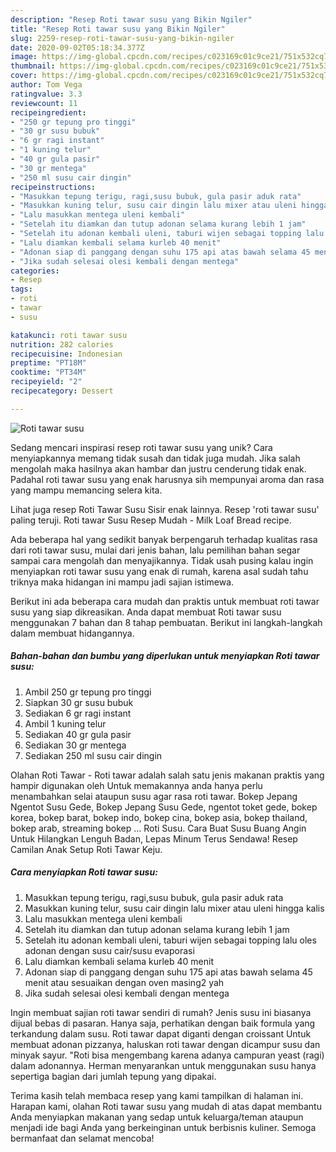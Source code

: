 ```yaml
---
description: "Resep Roti tawar susu yang Bikin Ngiler"
title: "Resep Roti tawar susu yang Bikin Ngiler"
slug: 2259-resep-roti-tawar-susu-yang-bikin-ngiler
date: 2020-09-02T05:18:34.377Z
image: https://img-global.cpcdn.com/recipes/c023169c01c9ce21/751x532cq70/roti-tawar-susu-foto-resep-utama.jpg
thumbnail: https://img-global.cpcdn.com/recipes/c023169c01c9ce21/751x532cq70/roti-tawar-susu-foto-resep-utama.jpg
cover: https://img-global.cpcdn.com/recipes/c023169c01c9ce21/751x532cq70/roti-tawar-susu-foto-resep-utama.jpg
author: Tom Vega
ratingvalue: 3.3
reviewcount: 11
recipeingredient:
- "250 gr tepung pro tinggi"
- "30 gr susu bubuk"
- "6 gr ragi instant"
- "1 kuning telur"
- "40 gr gula pasir"
- "30 gr mentega"
- "250 ml susu cair dingin"
recipeinstructions:
- "Masukkan tepung terigu, ragi,susu bubuk, gula pasir aduk rata"
- "Masukkan kuning telur, susu cair dingin lalu mixer atau uleni hingga kalis"
- "Lalu masukkan mentega uleni kembali"
- "Setelah itu diamkan dan tutup adonan selama kurang lebih 1 jam"
- "Setelah itu adonan kembali uleni, taburi wijen sebagai topping lalu oles adonan dengan susu cair/susu evaporasi"
- "Lalu diamkan kembali selama kurleb 40 menit"
- "Adonan siap di panggang dengan suhu 175 api atas bawah selama 45 menit atau sesuaikan dengan oven masing2 yah"
- "Jika sudah selesai olesi kembali dengan mentega"
categories:
- Resep
tags:
- roti
- tawar
- susu

katakunci: roti tawar susu 
nutrition: 282 calories
recipecuisine: Indonesian
preptime: "PT18M"
cooktime: "PT34M"
recipeyield: "2"
recipecategory: Dessert

---
```



![Roti tawar susu](https://img-global.cpcdn.com/recipes/c023169c01c9ce21/751x532cq70/roti-tawar-susu-foto-resep-utama.jpg)

Sedang mencari inspirasi resep roti tawar susu yang unik? Cara menyiapkannya memang tidak susah dan tidak juga mudah. Jika salah mengolah maka hasilnya akan hambar dan justru cenderung tidak enak. Padahal roti tawar susu yang enak harusnya sih mempunyai aroma dan rasa yang mampu memancing selera kita.

Lihat juga resep Roti Tawar Susu Sisir enak lainnya. Resep &#39;roti tawar susu&#39; paling teruji. Roti tawar Susu Resep Mudah - Milk Loaf Bread recipe.

Ada beberapa hal yang sedikit banyak berpengaruh terhadap kualitas rasa dari roti tawar susu, mulai dari jenis bahan, lalu pemilihan bahan segar sampai cara mengolah dan menyajikannya. Tidak usah pusing kalau ingin menyiapkan roti tawar susu yang enak di rumah, karena asal sudah tahu triknya maka hidangan ini mampu jadi sajian istimewa.


Berikut ini ada beberapa cara mudah dan praktis untuk membuat roti tawar susu yang siap dikreasikan. Anda dapat membuat Roti tawar susu menggunakan 7 bahan dan 8 tahap pembuatan. Berikut ini langkah-langkah dalam membuat hidangannya.

<!--inarticleads1-->

##### Bahan-bahan dan bumbu yang diperlukan untuk menyiapkan Roti tawar susu:

1. Ambil 250 gr tepung pro tinggi
1. Siapkan 30 gr susu bubuk
1. Sediakan 6 gr ragi instant
1. Ambil 1 kuning telur
1. Sediakan 40 gr gula pasir
1. Sediakan 30 gr mentega
1. Sediakan 250 ml susu cair dingin


Olahan Roti Tawar - Roti tawar adalah salah satu jenis makanan praktis yang hampir digunakan oleh Untuk memakannya anda hanya perlu menambahkan selai ataupun susu agar rasa roti tawar. Bokep Jepang Ngentot Susu Gede, Bokep Jepang Susu Gede, ngentot toket gede, bokep korea, bokep barat, bokep indo, bokep cina, bokep asia, bokep thailand, bokep arab, streaming bokep … Roti Susu. Cara Buat Susu Buang Angin Untuk Hilangkan Lenguh Badan, Lepas Minum Terus Sendawa! Resep Camilan Anak Setup Roti Tawar Keju. 

<!--inarticleads2-->

##### Cara menyiapkan Roti tawar susu:

1. Masukkan tepung terigu, ragi,susu bubuk, gula pasir aduk rata
1. Masukkan kuning telur, susu cair dingin lalu mixer atau uleni hingga kalis
1. Lalu masukkan mentega uleni kembali
1. Setelah itu diamkan dan tutup adonan selama kurang lebih 1 jam
1. Setelah itu adonan kembali uleni, taburi wijen sebagai topping lalu oles adonan dengan susu cair/susu evaporasi
1. Lalu diamkan kembali selama kurleb 40 menit
1. Adonan siap di panggang dengan suhu 175 api atas bawah selama 45 menit atau sesuaikan dengan oven masing2 yah
1. Jika sudah selesai olesi kembali dengan mentega


Ingin membuat sajian roti tawar sendiri di rumah? Jenis susu ini biasanya dijual bebas di pasaran. Hanya saja, perhatikan dengan baik formula yang terkandung dalam susu. Roti tawar dapat diganti dengan croissant Untuk membuat adonan pizzanya, haluskan roti tawar dengan dicampur susu dan minyak sayur. &#34;Roti bisa mengembang karena adanya campuran yeast (ragi) dalam adonannya. Herman menyarankan untuk menggunakan susu hanya sepertiga bagian dari jumlah tepung yang dipakai. 

Terima kasih telah membaca resep yang kami tampilkan di halaman ini. Harapan kami, olahan Roti tawar susu yang mudah di atas dapat membantu Anda menyiapkan makanan yang sedap untuk keluarga/teman ataupun menjadi ide bagi Anda yang berkeinginan untuk berbisnis kuliner. Semoga bermanfaat dan selamat mencoba!
